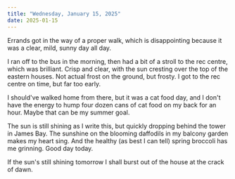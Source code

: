 ```yaml
---
title: "Wednesday, January 15, 2025"
date: 2025-01-15
---
```

Errands got in the way of a proper walk, which is disappointing because it was a clear, mild, sunny day all day.

I ran off to the bus in the morning, then had a bit of a stroll to the rec centre, which was brilliant.  Crisp and clear, with the sun cresting over the top of the eastern houses.  Not actual frost on the ground, but frosty.  I got to the rec centre on time, but far too early.

I should've walked home from there, but it was a cat food day, and I don't have the energy to hump four dozen cans of cat food on my back for an hour.  Maybe that can be my summer goal.

The sun is still shining as I write this, but quickly dropping behind the tower in James Bay.  The sunshine on the blooming daffodils in my balcony garden makes my heart sing.  And the healthy (as best I can tell) spring broccoli has me grinning.  Good day today.

If the sun's still shining tomorrow I shall burst out of the house at the crack of dawn.